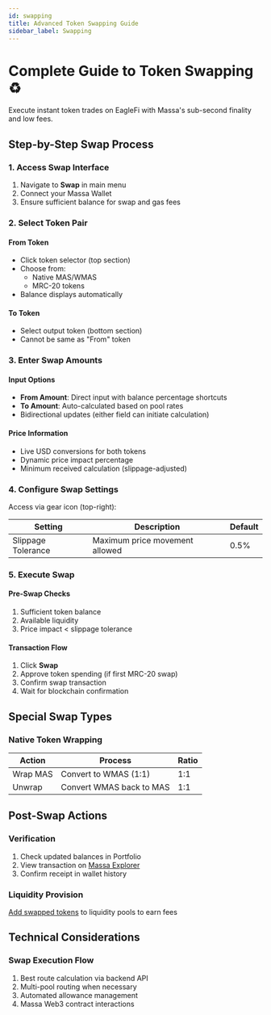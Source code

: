 ```yaml
---
id: swapping
title: Advanced Token Swapping Guide
sidebar_label: Swapping
---
```


# Complete Guide to Token Swapping ♻️

Execute instant token trades on EagleFi with Massa's sub-second finality and low fees.

<!-- ![Swap Interface Demo](path-to-swap-screenshot.png) -->

## Step-by-Step Swap Process

### 1. Access Swap Interface

1. Navigate to **Swap** in main menu
2. Connect your Massa Wallet
3. Ensure sufficient balance for swap and gas fees

<!-- ![Swap Access](screenshot-swap-access.png) -->

### 2. Select Token Pair

#### From Token

- Click token selector (top section)
- Choose from:
  - Native MAS/WMAS
  - MRC-20 tokens
  <!-- - Import custom tokens via address -->
- Balance displays automatically

#### To Token

- Select output token (bottom section)
- Cannot be same as "From" token
<!-- - ROLLS token restricted to MAS pairs -->

<!-- ![Token Selection](screenshot-token-select.png) -->

### 3. Enter Swap Amounts

#### Input Options

- **From Amount**: Direct input with balance percentage shortcuts
- **To Amount**: Auto-calculated based on pool rates
- Bidirectional updates (either field can initiate calculation)

#### Price Information

- Live USD conversions for both tokens
- Dynamic price impact percentage
- Minimum received calculation (slippage-adjusted)

<!-- ![Amount Input](screenshot-amount-input.png) -->

### 4. Configure Swap Settings

Access via gear icon (top-right):

| Setting            | Description                          | Default  |
|---------------------|--------------------------------------|----------|
| Slippage Tolerance | Maximum price movement allowed       | 0.5%     |

<!-- ![Settings Modal](screenshot-settings.png) -->

### 5. Execute Swap

#### Pre-Swap Checks

1. Sufficient token balance
2. Available liquidity
3. Price impact < slippage tolerance

#### Transaction Flow

1. Click **Swap**
2. Approve token spending (if first MRC-20 swap)
3. Confirm swap transaction
4. Wait for blockchain confirmation

<!-- ![Swap Confirmation](screenshot-swap-confirm.png) -->

## Special Swap Types

### Native Token Wrapping

| Action   | Process                      | Ratio  |
|----------|------------------------------|--------|
| Wrap MAS | Convert to WMAS (1:1)        | 1:1    |
| Unwrap   | Convert WMAS back to MAS     | 1:1    |

<!-- ### ROLLS Transactions

| Action | Requirements               | Rate       |
|--------|----------------------------|------------|
| Buy    | 100 MAS = 1 ROLL           | Fixed      |
| Sell   | 1 ROLL = 100 MAS           | Fixed      | -->

## Post-Swap Actions

### Verification

1. Check updated balances in Portfolio
2. View transaction on [Massa Explorer](https://explorer.massa.net)
3. Confirm receipt in wallet history

### Liquidity Provision

[Add swapped tokens](./pools) to liquidity pools to earn fees

## Technical Considerations

### Swap Execution Flow

1. Best route calculation via backend API
2. Multi-pool routing when necessary
3. Automated allowance management
4. Massa Web3 contract interactions
